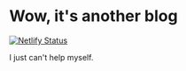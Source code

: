 # Wow, it's another blog

[![Netlify Status](https://api.netlify.com/api/v1/badges/5727bb8f-7cf8-4846-8411-053394ae300c/deploy-status)](https://app.netlify.com/sites/seth-dot-blog/deploys)

I just can't help myself.
